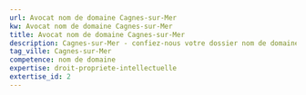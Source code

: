 ```yaml
---
url: Avocat nom de domaine Cagnes-sur-Mer
kw: Avocat nom de domaine Cagnes-sur-Mer
title: Avocat nom de domaine Cagnes-sur-Mer
description: Cagnes-sur-Mer - confiez-nous votre dossier nom de domaine
tag_ville: Cagnes-sur-Mer
competence: nom de domaine
expertise: droit-propriete-intellectuelle
extertise_id: 2
---
```

